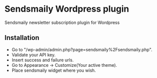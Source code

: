Sendsmaily Wordpress plugin
===========================

Sendsmaily newsletter subscription plugin for Wordpress

Installation
------------
* Go to "/wp-admin/admin.php?page=sendsmaily%2Fsendsmaily.php".
* Validate your API key.
* Insert success and failure urls.
* Go to Appearance -> Customize(Your active theme).
* Place sendsmaily widget where you wish.
